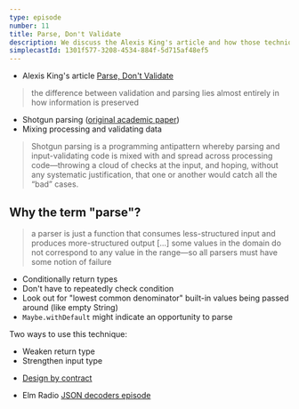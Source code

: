 ```yaml
---
type: episode
number: 11
title: Parse, Don't Validate
description: We discuss the Alexis King's article and how those techniques apply in Elm.
simplecastId: 1301f577-3208-4534-884f-5d715af48ef5
---
```


- Alexis King's article [Parse, Don't Validate](https://lexi-lambda.github.io/blog/2019/11/05/parse-don-t-validate/)

> the difference between validation and parsing lies almost entirely in how information is preserved

- Shotgun parsing ([original academic paper](http://langsec.org/papers/langsec-cwes-secdev2016.pdf))
- Mixing processing and validating data

> Shotgun parsing is a programming antipattern whereby parsing and input-validating code is mixed with and spread across processing code—throwing a cloud of checks at the input, and hoping, without any systematic justification, that one or another would catch all the “bad” cases.

## Why the term "parse"?

> a parser is just a function that consumes less-structured input and produces more-structured output
> [...]
> some values in the domain do not correspond to any value in the range—so all parsers must have some notion of failure

- Conditionally return types
- Don't have to repeatedly check condition
- Look out for "lowest common denominator" built-in values being passed around (like empty String)
- `Maybe.withDefault` might indicate an opportunity to parse

Two ways to use this technique:

- Weaken return type
- Strengthen input type

* [Design by contract](https://en.wikipedia.org/wiki/Design_by_contract)

* Elm Radio [JSON decoders episode](https://elm-radio.com/episode/json-decoders)
